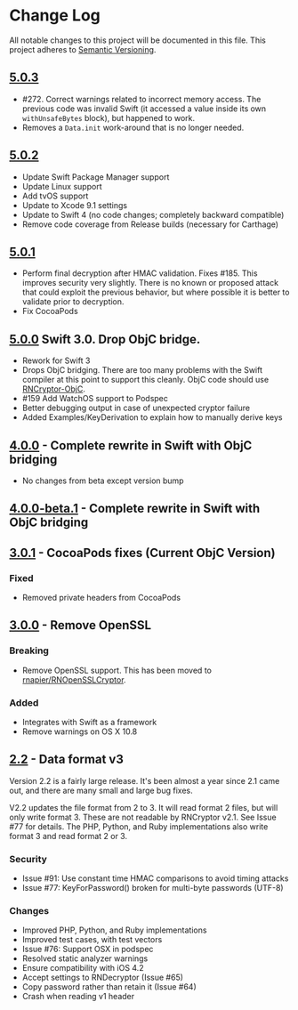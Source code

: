 # Change Log

All notable changes to this project will be documented in this file. This project adheres to [Semantic Versioning](http://semver.org/).

## [5.0.3](https://github.com/RNCryptor/RNCryptor/releases/tag/5.0.3)

*  #272. Correct warnings related to incorrect memory access. The previous code was invalid Swift (it accessed a value inside its own `withUnsafeBytes` block), but happened to work.
* Removes a `Data.init` work-around that is no longer needed.

## [5.0.2](https://github.com/RNCryptor/RNCryptor/releases/tag/5.0.2)

* Update Swift Package Manager support
* Update Linux support
* Add tvOS support
* Update to Xcode 9.1 settings
* Update to Swift 4 (no code changes; completely backward compatible)
* Remove code coverage from Release builds (necessary for Carthage)

## [5.0.1](https://github.com/RNCryptor/RNCryptor/releases/tag/5.0.1)

* Perform final decryption after HMAC validation. Fixes #185. This improves security very slightly. There is no known or proposed attack that could exploit the previous behavior, but where possible it is better to validate prior to decryption.
* Fix CocoaPods

## [5.0.0](https://github.com/RNCryptor/RNCryptor/releases/tag/5.0.0) Swift 3.0. Drop ObjC bridge.

* Rework for Swift 3
* Drops ObjC bridging. There are too many problems with the Swift compiler at this point to support this cleanly. ObjC code should use [RNCryptor-ObjC](https://github.com/RNCryptor/RNCryptor-ObjC).
* #159 Add WatchOS support to Podspec
* Better debugging output in case of unexpected cryptor failure
* Added Examples/KeyDerivation to explain how to manually derive keys

## [4.0.0](https://github.com/RNCryptor/RNCryptor/releases/tag/4.0.0) - Complete rewrite in Swift with ObjC bridging

* No changes from beta except version bump

## [4.0.0-beta.1](https://github.com/RNCryptor/RNCryptor/releases/tag/4.0.0-beta.1) - Complete rewrite in Swift with ObjC bridging

## [3.0.1](https://github.com/RNCryptor/RNCryptor/releases/tag/RNCryptor-3.0.1) - CocoaPods fixes (Current ObjC Version)

### Fixed
* Removed private headers from CocoaPods

## [3.0.0](https://github.com/RNCryptor/RNCryptor/releases/tag/RNCryptor-3.0.0) - Remove OpenSSL

### Breaking
* Remove OpenSSL support. This has been moved to [rnapier/RNOpenSSLCryptor](https://github.com/rnapier/RNOpenSSLCryptor).

### Added
* Integrates with Swift as a framework
* Remove warnings on OS X 10.8

## [2.2](https://github.com/RNCryptor/RNCryptor/releases/tag/RNCryptor-2.2) - Data format v3

Version 2.2 is a fairly large release. It's been almost a year since 2.1 came out, and there are many small and large bug fixes.

V2.2 updates the file format from 2 to 3. It will read format 2 files, but will only write format 3. These are not readable by RNCryptor v2.1. See Issue #77 for details. The PHP, Python, and Ruby implementations also write format 3 and read format 2 or 3.

### Security

* Issue #91:  Use constant time HMAC comparisons to avoid timing attacks
* Issue #77: KeyForPassword() broken for multi-byte passwords (UTF-8)

### Changes

* Improved PHP, Python, and Ruby implementations
* Improved test cases, with test vectors
* Issue #76: Support OSX in podspec
* Resolved static analyzer warnings
* Ensure compatibility with iOS 4.2
* Accept settings to RNDecryptor (Issue #65)
* Copy password rather than retain it (Issue #64)
* Crash when reading v1 header
